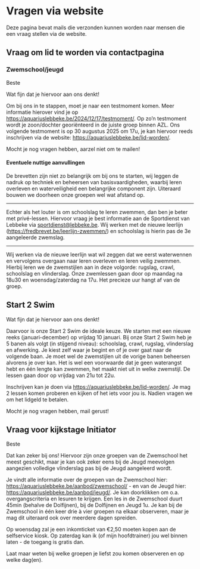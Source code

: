 # Vragen via website

Deze pagina bevat mails die verzonden kunnen worden naar mensen die een vraag stellen via de website.

## Vraag om lid te worden via contactpagina

### Zwemschool/jeugd

Beste

Wat fijn dat je hiervoor aan ons denkt!

Om bij ons in te stappen, moet je naar een testmoment komen. Meer informatie hierover vind je op <https://aquariuslebbeke.be/2024/12/17/testmoment/>. Op zo’n testmoment wordt je zoon/dochter georiënteerd in de juiste groep binnen AZL. Ons volgende testmoment is op 30 augustus 2025 om 17u, je kan hiervoor reeds inschrijven via de website: <https://aquariuslebbeke.be/lid-worden/>.

Mocht je nog vragen hebben, aarzel niet om te mailen!

#### Eventuele nuttige aanvullingen

De brevetten zijn niet zo belangrijk om bij ons te starten, wij leggen de nadruk op techniek en beheersen van basisvaardigheden, waarbij leren overleven en waterveiligheid een belangrijke component zijn. Uiteraard bouwen we doorheen onze groepen wel wat afstand op.

---

Echter als het louter is om schoolslag te leren zwemmen, dan ben je beter met privé-lessen. Hiervoor vraag je best informatie aan de Sportdienst van Lebbeke via <sportdienst@lebbeke.be>. Wij werken met de nieuwe leerlijn (<https://fredbrevet.be/leerlijn-zwemmen/>) en schoolslag is hierin pas de 3e aangeleerde zwemslag.

---

Wij werken via de nieuwe leerlijn wat wil zeggen dat we eerst waterwennen en vervolgens overgaan naar leren overleven en leren veilig zwemmen. Hierbij leren we de zwemstijlen aan in deze volgorde: rugslag, crawl, schoolslag en vlinderslag. Onze zwemlessen gaan door op maandag na 18u30 en woensdag/zaterdag na 17u. Het precieze uur hangt af van de groep.

## Start 2 Swim

Wat fijn dat je hiervoor aan ons denkt!

Daarvoor is onze Start 2 Swim de ideale keuze. We starten met een nieuwe reeks (januari-december) op vrijdag 10 januari. Bij onze Start 2 Swim heb je 5 banen als volgt (in stijgend niveau): schoolslag, crawl, rugslag, vlinderslag en afwerking. Je kiest zelf waar je begint en of je over gaat naar de volgende baan. Je moet wel de zwemstijlen uit de vorige banen beheersen alvorens je over kan. Het is wel een voorwaarde dat je geen waterangst hebt en één lengte kan zwemmen, het maakt niet uit in welke zwemstijl. De lessen gaan door op vrijdag van 21u tot 22u.

Inschrijven kan je doen via <https://aquariuslebbeke.be/lid-worden/>. Je mag 2 lessen komen proberen en kijken of het iets voor jou is. Nadien vragen we om het lidgeld te betalen.

Mocht je nog vragen hebben, mail gerust!

## Vraag voor kijkstage Initiator

Beste

Dat kan zeker bij ons! Hiervoor zijn onze groepen van de Zwemschool het meest geschikt, maar je kan ook zeker eens bij de Jeugd meevolgen aangezien volledige vlinderslag pas bij de Jeugd aangeleerd wordt.

Je vindt alle informatie over de groepen van de Zwemschool hier: <https://aquariuslebbeke.be/aanbod/zwemschool/> - en van de Jeugd hier: <https://aquariuslebbeke.be/aanbod/jeugd/>. Je kan doorklikken om o.a. overgangscriteria en lesuren te krijgen. Een les in de Zwemschool duurt 45min (behalve de Dolfijnen), bij de Dolfijnen en Jeugd 1u. Je kan bij de Zwemschool in één keer drie à vier groepen na elkaar observeren, maar je mag dit uiteraard ook over meerdere dagen spreiden.

Op woensdag zal je een inkomticket van €2,50 moeten kopen aan de selfservice kiosk. Op zaterdag kan ik (of mijn hoofdtrainer) jou wel binnen laten - de toegang is gratis dan.

Laat maar weten bij welke groepen je liefst zou komen observeren en op welke dag(en).
